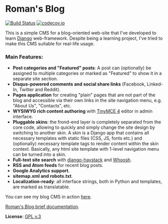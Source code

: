 # Roman's Blog

[![Build Status](https://travis-ci.org/romanvm/romans_blog.svg?branch=master)](https://travis-ci.org/romanvm/romans_blog)
[![codecov.io](https://codecov.io/github/romanvm/romans_blog/coverage.svg?branch=master)](https://codecov.io/github/romanvm/romans_blog?branch=master)

This is a simple CMS for a blog-oriented web-site that I've developed to learn
[Django](https://www.djangoproject.com/) web-framework.
Despite being a learning project, I've tried to make this CMS suitable for real-life usage.

### Main Features:

- **Post categories and "Featured" posts**: A post can (optionally) be assigned to multiple categories or marked as
  "Featured" to show it in a separate site section.
- **Disqus-powered comments and social share links** (Facebook, Linked-In, Twitter and Reddit).
- **Pages application** for creating "plain" pages that are not part of the blog and accessible via
  their own links in the site navigation menu, e.g. "About Us", "Contacts", etc.
- **WYSIWYG rich content authoring** with [TinyMCE 4](https://www.tinymce.com/) editor in admin interface.
- **Pluggable skins**: the frond-end layer is completely separated from the core code, allowing to quickly and simply
  change the site design by switching to another skin. A skin is a Django app that contains all necessary templates
  with static files (CSS, JS, fonts etc.) and (optionally) necessary template tags to render content within
  the skin context. Basically, any html site template with 1-level navigation menu can be turned into a skin.
- **Full-text site search** with [django-haystack]( http://haystacksearch.org/)
  and [Whoosh](https://pypi.python.org/pypi/Whoosh/).
- **RSS and Atom feeds** for recent blog posts.
- **Google Analytics support**.
- **sitemap.xml and robots.txt**.
- **Localization-ready**: all interface strings, both in Python and templates, are marked as translatable.

You can see my blog CMS in action [here](http://romanvm.pythonanywhere.com/).

[Roman's Blog brief documentation](http://romanvm.github.io/romans_blog/).

**License**: [GPL v.3](http://www.gnu.org/licenses/gpl-3.0.en.html)
